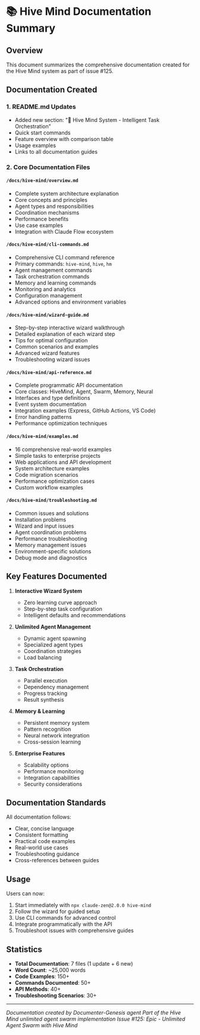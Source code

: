 # 📚 Hive Mind Documentation Summary

## Overview

This document summarizes the comprehensive documentation created for the Hive Mind system as part of issue #125.

## Documentation Created

### 1. README.md Updates
- Added new section: "🐝 Hive Mind System - Intelligent Task Orchestration"
- Quick start commands
- Feature overview with comparison table
- Usage examples
- Links to all documentation guides

### 2. Core Documentation Files

#### `/docs/hive-mind/overview.md`
- Complete system architecture explanation
- Core concepts and principles
- Agent types and responsibilities
- Coordination mechanisms
- Performance benefits
- Use case examples
- Integration with Claude Flow ecosystem

#### `/docs/hive-mind/cli-commands.md`
- Comprehensive CLI command reference
- Primary commands: `hive-mind`, `hive`, `hm`
- Agent management commands
- Task orchestration commands
- Memory and learning commands
- Monitoring and analytics
- Configuration management
- Advanced options and environment variables

#### `/docs/hive-mind/wizard-guide.md`
- Step-by-step interactive wizard walkthrough
- Detailed explanation of each wizard step
- Tips for optimal configuration
- Common scenarios and examples
- Advanced wizard features
- Troubleshooting wizard issues

#### `/docs/hive-mind/api-reference.md`
- Complete programmatic API documentation
- Core classes: HiveMind, Agent, Swarm, Memory, Neural
- Interfaces and type definitions
- Event system documentation
- Integration examples (Express, GitHub Actions, VS Code)
- Error handling patterns
- Performance optimization techniques

#### `/docs/hive-mind/examples.md`
- 16 comprehensive real-world examples
- Simple tasks to enterprise projects
- Web applications and API development
- System architecture examples
- Code migration scenarios
- Performance optimization cases
- Custom workflow examples

#### `/docs/hive-mind/troubleshooting.md`
- Common issues and solutions
- Installation problems
- Wizard and input issues
- Agent coordination problems
- Performance troubleshooting
- Memory management issues
- Environment-specific solutions
- Debug mode and diagnostics

## Key Features Documented

1. **Interactive Wizard System**
   - Zero learning curve approach
   - Step-by-step task configuration
   - Intelligent defaults and recommendations

2. **Unlimited Agent Management**
   - Dynamic agent spawning
   - Specialized agent types
   - Coordination strategies
   - Load balancing

3. **Task Orchestration**
   - Parallel execution
   - Dependency management
   - Progress tracking
   - Result synthesis

4. **Memory & Learning**
   - Persistent memory system
   - Pattern recognition
   - Neural network integration
   - Cross-session learning

5. **Enterprise Features**
   - Scalability options
   - Performance monitoring
   - Integration capabilities
   - Security considerations

## Documentation Standards

All documentation follows:
- Clear, concise language
- Consistent formatting
- Practical code examples
- Real-world use cases
- Troubleshooting guidance
- Cross-references between guides

## Usage

Users can now:
1. Start immediately with `npx claude-zen@2.0.0 hive-mind`
2. Follow the wizard for guided setup
3. Use CLI commands for advanced control
4. Integrate programmatically with the API
5. Troubleshoot issues with comprehensive guides

## Statistics

- **Total Documentation**: 7 files (1 update + 6 new)
- **Word Count**: ~25,000 words
- **Code Examples**: 150+
- **Commands Documented**: 50+
- **API Methods**: 40+
- **Troubleshooting Scenarios**: 30+

---

*Documentation created by Documenter-Genesis agent*
*Part of the Hive Mind unlimited agent swarm implementation*
*Issue #125: Epic - Unlimited Agent Swarm with Hive Mind*